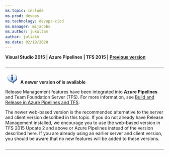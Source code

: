 ```yaml
---
ms.topic: include
ms.prod: devops
ms.technology: devops-cicd
ms.manager: mijacobs
ms.author: jukullam
author: juliakm
ms.date: 02/19/2020
---
```


**Visual Studio 2015 | Azure Pipelines | TFS 2015 | [Previous version](../overview-rm2013.md)**  

![horizontal-line](../media/horizontal-line.png)

![information](../media/info1.png)
**A newer version of is available**

Release Management features have been integrated into **Azure Pipelines** and
Team Foundation Server (TFS).
For more information, see [Build and Release in Azure Pipelines and TFS](../../../overview.md).

The newer web-based version is the recommended alternative 
to the server and client version described in this topic.
If you do not already have Release Management installed, 
we encourage you to use the web-based version in TFS 2015 
Update 2 and above or Azure Pipelines instead 
of the version described here.
If you are already using an earlier server and client 
version, you should be aware that no new features will
be added to these versions.
 
![horizontal-line](../media/horizontal-line.png)

